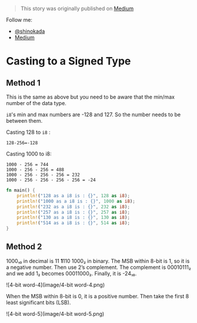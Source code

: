 > This story was originally published on [Medium](https://towardsdatascience.com/unsinged-signed-integers-and-casting-in-rust-9a847bfc398f)

Follow me:
- [@shinokada](https://twitter.com/shinokada)
- [Medium](https://medium.com/@shinichiokada)

# Casting to a Signed Type

## Method 1

This is the same as above but you need to be aware that the min/max number of the data type.

`i8`'s min and max numbers are -128 and 127. So the number needs to be between them.

Casting 128 to `i8` :

```
128-256=-128
```

Casting 1000 to i8:

```
1000 - 256 = 744
1000 - 256 - 256 = 488
1000 - 256 - 256 - 256 = 232
1000 - 256 - 256 - 256 - 256 = -24
```

```rust runnable
fn main() {
    println!("128 as a i8 is : {}", 128 as i8);
    println!("1000 as a i8 is : {}", 1000 as i8);
    println!("232 as a i8 is : {}", 232 as i8);
    println!("257 as a i8 is : {}", 257 as i8);
    println!("130 as a i8 is : {}", 130 as i8);
    println!("514 as a i8 is : {}", 514 as i8);
}
```

## Method 2

1000₁₀ in decimal is 11 **1**110 1000₂ in binary. The MSB within 8-bit is 1, so it is a negative number. Then use 2’s complement. The complement is 00010111₂ and we add 1₂ becomes 00011000₂. Finally, it is -24₁₀.

![4-bit word-4](image/4-bit word-4.png)

When the MSB within 8-bit is 0, it is a positive number. Then take the first 8 least significant bits (LSB).

![4-bit word-5](image/4-bit word-5.png)
